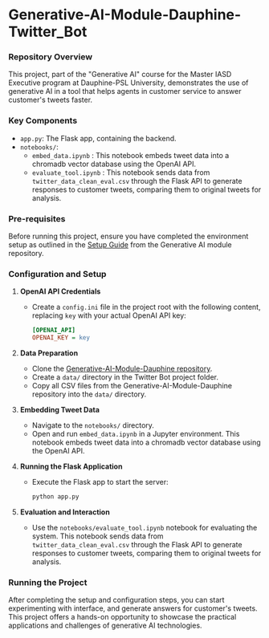# Generative-AI-Module-Dauphine-Twitter_Bot

### Repository Overview
This project, part of the "Generative AI" course for the Master IASD Executive program at Dauphine-PSL University, demonstrates the use of generative AI in a tool that helps agents in customer service to answer customer's tweets faster.

### Key Components
- `app.py`: The Flask app, containing the backend.
- `notebooks/`:
    - `embed_data.ipynb` : This notebook embeds tweet data into a chromadb vector database using the OpenAI API.
    - `evaluate_tool.ipynb` : This notebook sends data from `twitter_data_clean_eval.csv` through the Flask API to generate responses to customer tweets, comparing them to original tweets for analysis.

### Pre-requisites
Before running this project, ensure you have completed the environment setup as outlined in the [Setup Guide](https://github.com/End2EndAI/Generative-AI-Module-Dauphine/blob/main/resources/Guide_Setup_Environment.md) from the Generative AI module repository.

### Configuration and Setup
1. **OpenAI API Credentials**
   - Create a `config.ini` file in the project root with the following content, replacing `key` with your actual OpenAI API key:
     ```ini
     [OPENAI_API]
     OPENAI_KEY = key
     ```

2. **Data Preparation**
   - Clone the [Generative-AI-Module-Dauphine repository](https://github.com/End2EndAI/Generative-AI-Module-Dauphine).
   - Create a `data/` directory in the Twitter Bot project folder.
   - Copy all CSV files from the Generative-AI-Module-Dauphine repository into the `data/` directory.

3. **Embedding Tweet Data**
   - Navigate to the `notebooks/` directory.
   - Open and run `embed_data.ipynb` in a Jupyter environment. This notebook embeds tweet data into a chromadb vector database using the OpenAI API.

4. **Running the Flask Application**
   - Execute the Flask app to start the server:
     ```sh
     python app.py
     ```

5. **Evaluation and Interaction**
   - Use the `notebooks/evaluate_tool.ipynb` notebook for evaluating the system. This notebook sends data from `twitter_data_clean_eval.csv` through the Flask API to generate responses to customer tweets, comparing them to original tweets for analysis.

### Running the Project
After completing the setup and configuration steps, you can start experimenting with interface, and generate answers for customer's tweets.
This project offers a hands-on opportunity to showcase the practical applications and challenges of generative AI technologies.